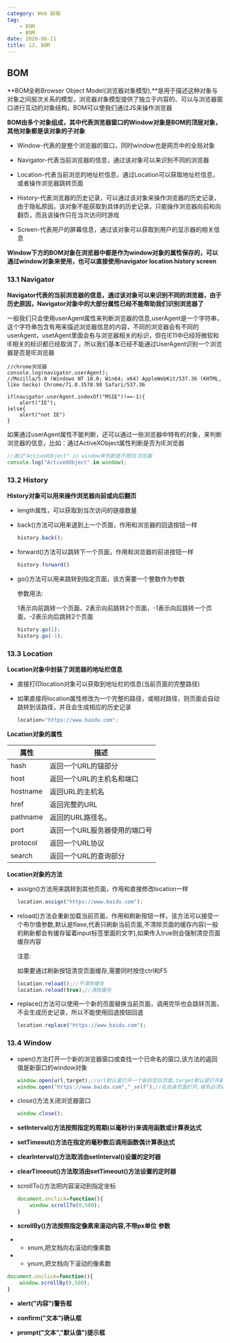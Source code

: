 ```yaml
---
category: Web 前端
tag:
    - DOM
    - BOM
date: 2020-06-11
title: 13. BOM
---
```



## BOM



**BOM全称Browser Object Model(浏览器对象模型),**是用于描述这种对象与对象之间层次关系的模型，浏览器对象模型提供了独立于内容的、可以与浏览器窗口进行互动的对象结构，BOM可以使我们通过JS来操作浏览器



**BOM由多个对象组成，其中代表浏览器窗口的Window对象是BOM的顶层对象，其他对象都是该对象的子对象**



- Window-代表的是整个浏览器的窗口，同时window也是网页中的全局对象

- Navigator-代表当前浏览器的信息，通过该对象可以来识别不同的浏览器

- Location-代表当前浏览的地址栏信息，通过Location可以获取地址栏信息，或者操作浏览器跳转页面

- History-代表浏览器的历史记录，可以通过该对象来操作浏览器的历史记录，由于隐私原因，该对象不能获取到具体的历史记录，只能操作浏览器向前和向翻页，而且该操作只在当次访问时游戏

- Screen-代表用户的屏幕信息，通过该对象可以获取到用户的显示器的相关信息



**Window下方的BOM对象在浏览器中都是作为window对象的属性保存的，可以通过window对象来使用，也可以直接使用navigator location history screen**





### 13.1 Navigator



**Navigator代表的当前浏览器的信息，通过该对象可以来识别不同的浏览器，由于历史原因，Navigator对象中的大部分属性已经不能帮助我们识别浏览器了**



一般我们只会使用userAgent属性来判断浏览器的信息,userAgent是一个字符串，这个字符串包含有用来描述浏览器信息的内容，不同的浏览器会有不同的userAgent，usetAgent里面会有与浏览器相关的标识，但在IE11中已经将微软和IE相关的标识都已经取消了，所以我们基本已经不能通过UserAgent识别一个浏览器是否是IE浏览器



```JS
//chrome浏览器
console.log(navigator.userAgent);
//Mozilla/5.0 (Windows NT 10.0; Win64; x64) AppleWebKit/537.36 (KHTML, like Gecko) Chrome/71.0.3578.98 Safari/537.36
```



```JS
if(navigator.userAgent.indexOf("MSIE")!==-1){
    alert("IE");
}else{
    alert("not IE")
}
```



如果通过userAgent属性不能判断，还可以通过一些浏览器中特有的对象，来判断浏览器的信息，比如：通过ActiveXObject属性判断是否为IE浏览器



```js
//通过"ActiveXObject" in window来判断是不是IE浏览器
console.log("ActiveXObject" in window);
```



### 13.2 History



**History对象可以用来操作浏览器向前或向后翻页**



- length属性，可以获取到当次访问的链接数量

- back()方法可以用来退到上一个页面，作用和浏览器的回退按钮一样

  ```js
  history.back();
  ```

- forward()方法可以跳转下一个页面，作用和浏览器的前进按钮一样

  ```js
  history.forward()
  ```

  

- go()方法可以用来跳转到指定页面，该方需要一个整数作为参数

  参数用法:

  1表示向前跳转一个页面，2表示向前跳转2个页面，-1表示向后跳转一个页面，-2表示向后跳转2个页面

  ```js
  history.go(1);
  history.go(-1);
  ```



### 13.3 Location



**Location对象中封装了浏览器的地址栏信息**



- 直接打印location对象可以获取到地址栏的信息(当前页面的完整路径)

- 如果直接将location属性修改为一个完整的路径，或相对路径，则页面会自动跳转到该路径，并且会生成相应的历史记录

  ```js
  location="https://www.baidu.com";
  ```



**Location对象的属性**



| 属性     | 描述                          |
| -------- | ----------------------------- |
| hash     | 返回一个URL的锚部分           |
| host     | 返回一个URL的主机名和端口     |
| hostname | 返回URL的主机名               |
| href     | 返回完整的URL                 |
| pathname | 返回的URL路径名。             |
| port     | 返回一个URL服务器使用的端口号 |
| protocol | 返回一个URL协议               |
| search   | 返回一个URL的查询部分         |



**Location对象的方法**



- assign()方法用来跳转到其他页面，作用和直接修改location一样

  ```js
  location.assign("https://www.baidu.com");
  ```

  

- reload()方法会重新加载当前页面，作用和刷新按钮一样，该方法可以接受一个布尔值参数,默认是flase,代表只刷新当前页面,不清除页面的缓存内容(一般的刷新都会有缓存留着input标签里面的文字),如果传入true则会强制清空页面缓存内容

  注意:

  如果要通过刷新按钮清空页面缓存,需要同时按住ctrl和F5

  ```js
  location.reload();//不清除缓存
  location.reload(true);//清除缓存
  ```

  

- replace()方法可以使用一个新的页面替换当前页面，调用完毕也会跳转页面，不会生成历史记录，所以不能使用回退按钮回退

  ```js
  location.replace("https://www.baidu.com");
  ```



### 13.4 Window



- open()方法打开一个新的浏览器窗口或查找一个已命名的窗口,该方法的返回值是新窗口的window对象

  ```js
  window.open(url,target);//url默认是打开一个新的空白页面,target默认是打开新窗口
  window.open("https://www.baidu.com","_self");//在自身页面打开,域名必须要加上协议
  ```

- close()方法关闭浏览器窗口

  ```js
  window.close();
  ```

- **setInterval()方法按照指定的周期(以毫秒计)来调用函数或计算表达式**

- **setTimeout()方法在指定的毫秒数后调用函数偶计算表达式**

- **clearInterval()方法取消由setInterval()设置的定时器**

- **clearTimeout()方法取消由setTimeout()方法设置的定时器**

- scrollTo()方法把内容滚动到指定坐标

  ```js
  document.onclick=function(){
      window.scrollTo(0,500);
  }
  ```

- **scrollBy()方法按照指定像素来滚动内容,不带px单位**
  **参数**

- - xnum,把文档向右滚动的像素数

- - ynum,把文档向下滚动的像素数

```js
document.onclick=function(){
    window.scrollBy(0,500);
}
```

- **alert("内容")警告框**

- **confirm("文本")确认框**

- **prompt("文本","默认值")提示框**